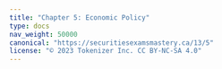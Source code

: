 ```yaml
---
title: "Chapter 5: Economic Policy"
type: docs
nav_weight: 50000
canonical: "https://securitiesexamsmastery.ca/13/5"
license: "© 2023 Tokenizer Inc. CC BY-NC-SA 4.0"
---
```

